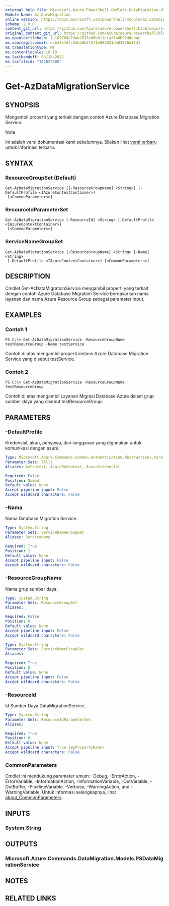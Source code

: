 ```yaml
---
external help file: Microsoft.Azure.PowerShell.Cmdlets.DataMigration.dll-Help.xml
Module Name: Az.DataMigration
online version: https://docs.microsoft.com/powershell/module/az.datamigration/Get-AzDataMigrationService
schema: 2.0.0
content_git_url: https://github.com/Azure/azure-powershell/blob/main/src/DataMigration/DataMigration/help/Get-AzDataMigrationService.md
original_content_git_url: https://github.com/Azure/azure-powershell/blob/main/src/DataMigration/DataMigration/help/Get-AzDataMigrationService.md
ms.openlocfilehash: 1a167789e7dab2633e06b8f1efaf146b92d4db4e
ms.sourcegitcommit: dcb33efdfc53ba0b2f271e883021de84878d1f31
ms.translationtype: MT
ms.contentlocale: id-ID
ms.lasthandoff: 04/18/2022
ms.locfileid: "142827388"
---
```

# Get-AzDataMigrationService

## SYNOPSIS
Mengambil properti yang terkait dengan contoh Azure Database Migration Service. 

> [!NOTE]
>Ini adalah versi dokumentasi kami sebelumnya. Silakan lihat [versi terbaru](/powershell/module/az.datamigration/get-azdatamigrationservice) untuk informasi terbaru.

## SYNTAX

### ResourceGroupSet (Default)
```
Get-AzDataMigrationService [[-ResourceGroupName] <String>] [-DefaultProfile <IAzureContextContainer>]
 [<CommonParameters>]
```

### ResourceIdParameterSet
```
Get-AzDataMigrationService [-ResourceId] <String> [-DefaultProfile <IAzureContextContainer>]
 [<CommonParameters>]
```

### ServiceNameGroupSet
```
Get-AzDataMigrationService [-ResourceGroupName] <String> [-Name] <String>
 [-DefaultProfile <IAzureContextContainer>] [<CommonParameters>]
```

## DESCRIPTION
Cmdlet Get-AzDataMigrationService mengambil properti yang terkait dengan contoh Azure Database Migration Service berdasarkan nama layanan dan nama Azure Resource Group sebagai parameter input. 

## EXAMPLES

### Contoh 1
```
PS C:\> Get-AzDataMigrationService -ResourceGroupName testResourceGroup -Name testService
```

Contoh di atas mengambil properti instans Azure Database Migration Service yang disebut testService. 

### Contoh 2
```
PS C:\> Get-AzDataMigrationService -ResourceGroupName testResourceGroup
```

Contoh di atas mengambil Layanan Migrasi Database Azure dalam grup sumber daya yang disebut testResourceGroup. 

## PARAMETERS

### -DefaultProfile
Kredensial, akun, penyewa, dan langganan yang digunakan untuk komunikasi dengan azure.

```yaml
Type: Microsoft.Azure.Commands.Common.Authentication.Abstractions.Core.IAzureContextContainer
Parameter Sets: (All)
Aliases: AzContext, AzureRmContext, AzureCredential

Required: False
Position: Named
Default value: None
Accept pipeline input: False
Accept wildcard characters: False
```

### -Nama
Nama Database Migration Service.

```yaml
Type: System.String
Parameter Sets: ServiceNameGroupSet
Aliases: ServiceName

Required: True
Position: 1
Default value: None
Accept pipeline input: False
Accept wildcard characters: False
```

### -ResourceGroupName
Nama grup sumber daya.

```yaml
Type: System.String
Parameter Sets: ResourceGroupSet
Aliases:

Required: False
Position: 0
Default value: None
Accept pipeline input: False
Accept wildcard characters: False
```

```yaml
Type: System.String
Parameter Sets: ServiceNameGroupSet
Aliases:

Required: True
Position: 0
Default value: None
Accept pipeline input: False
Accept wildcard characters: False
```

### -ResourceId
Id Sumber Daya DataMigrationService.

```yaml
Type: System.String
Parameter Sets: ResourceIdParameterSet
Aliases:

Required: True
Position: 0
Default value: None
Accept pipeline input: True (ByPropertyName)
Accept wildcard characters: False
```

### CommonParameters
Cmdlet ini mendukung parameter umum: -Debug, -ErrorAction, -ErrorVariable, -InformationAction, -InformationVariable, -OutVariable, -OutBuffer, -PipelineVariable, -Verbose, -WarningAction, and -WarningVariable. Untuk informasi selengkapnya, lihat [about_CommonParameters](http://go.microsoft.com/fwlink/?LinkID=113216).

## INPUTS

### System.String

## OUTPUTS

### Microsoft.Azure.Commands.DataMigration.Models.PSDataMigrationService

## NOTES

## RELATED LINKS
